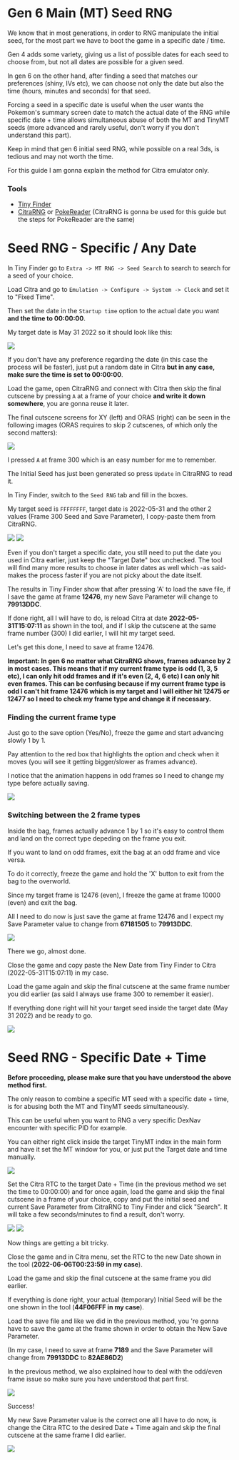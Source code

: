 # Gen 6 Main (MT) Seed RNG

We know that in most generations, in order to RNG manipulate the initial seed, for the most part we have to boot the game in a specific date / time.

Gen 4 adds some variety, giving us a list of possible dates for each seed to choose from, but not all dates are possible for a given seed.

In gen 6 on the other hand, after finding a seed that matches our preferences (shiny, IVs etc), we can choose not only the date but also the time (hours, minutes and seconds) for that seed.

Forcing a seed in a specific date is useful when the user wants the Pokemon's summary screen date to match the actual date of the RNG
while specific date + time allows simultaneous abuse of both the MT and TinyMT seeds (more advanced and rarely useful, don't worry if you don't understand this part).

Keep in mind that gen 6 initial seed RNG, while possible on a real 3ds, is tedious and may not worth the time.

For this guide I am gonna explain the method for Citra emulator only.

### Tools
* [Tiny Finder](https://github.com/Bambo-Rambo/TinyFinder/releases)
* [CitraRNG](https://github.com/Admiral-Fish/CitraRNG/releases)
  or [PokeReader](https://github.com/zaksabeast/PokeReader/releases) (CitraRNG is gonna be used for this guide but the steps for PokeReader are the same)

# Seed RNG - Specific / Any Date

In Tiny Finder go to `Extra -> MT RNG -> Seed Search` to search to search for a seed of your choice.

Load Citra and go to `Emulation -> Configure -> System -> Clock` and set it to "Fixed Time".

Then set the date in the `Startup time` option to the actual date you want **and the time to 00:00:00**.  

My target date is May 31 2022 so it should look like this:

![](https://raw.githubusercontent.com/Bambo-Rambo/RNG-Guides/main/Images/MT%20Seed/Seed1.png)

If you don't have any preference regarding the date (in this case the process will be faster),
just put a random date in Citra **but in any case, make sure the time is set to 00:00:00**.

Load the game, open CitraRNG and connect with Citra then skip the final cutscene by pressing `A` at a frame of your choice **and write it down somewhere**, 
you are gonna reuse it later.

The final cutscene screens for XY (left) and ORAS (right) can be seen in the following images (ORAS requires to skip 2 cutscenes, of which only the second matters):

![](https://raw.githubusercontent.com/Bambo-Rambo/RNG-Guides/main/Images/MT%20Seed/Seed7.png)

I pressed `A` at frame 300 which is an easy number for me to remember.

The Initial Seed has just been generated so press `Update` in CitraRNG to read it.

In Tiny Finder, switch to the `Seed RNG` tab and fill in the boxes.

My target seed is `FFFFFFFF`, target date is 2022-05-31 and the other 2 values (Frame 300 Seed and Save Parameter), I copy-paste them from CitraRNG.

![](https://raw.githubusercontent.com/Bambo-Rambo/RNG-Guides/main/Images/MT%20Seed/Seed2.png)
![](https://raw.githubusercontent.com/Bambo-Rambo/RNG-Guides/main/Images/MT%20Seed/Seed3.png)

Even if you don't target a specific date, you still need to put the date you used in Citra earlier, just keep the "Target Date" box unchecked.
The tool will find many more results to choose in later dates as well which -as said- makes the process faster if you are not picky about the date itself.

The results in Tiny Finder show that after pressing 'A' to load the save file, 
if I save the game at frame **12476**, my new Save Parameter will change to **79913DDC**.

If done right, all I will have to do, is reload Citra at date **2022-05-31T15:07:11** as shown in the tool, 
and if I skip the cutscene at the same frame number (300) I did earlier, I will hit my target seed.

Let's get this done, I need to save at frame 12476.

**Important: In gen 6 no matter what CitraRNG shows, frames advance by 2 in most cases. 
This means that if my current frame type is odd (1, 3, 5 etc), I can only hit odd frames and if it's even (2, 4, 6 etc) I can only hit even frames.
This can be confusing because if my current frame type is odd 
I can't hit frame 12476 which is my target and I will either hit 12475 or 12477 so I need to check my frame type and change it if necessary.**

### Finding the current frame type

Just go to the save option (Yes/No), freeze the game and start advancing slowly 1 by 1.

Pay attention to the red box that highlights the option and check when it moves (you will see it getting bigger/slower as frames advance).

I notice that the animation happens in odd frames so I need to change my type before actually saving.

![](https://raw.githubusercontent.com/Bambo-Rambo/RNG-Guides/main/Images/MT%20Seed/Seed4.gif)

### Switching between the 2 frame types

Inside the bag, frames actually advance 1 by 1 so it's easy to control them and land on the correct type depeding on the frame you exit.

If you want to land on odd frames, exit the bag at an odd frame and vice versa.

To do it correctly, freeze the game and hold the 'X' button to exit from the bag to the overworld.

Since my target frame is 12476 (even), I freeze the game at frame 10000 (even) and exit the bag.

All I need to do now is just save the game at frame 12476 and I expect my Save Parameter value to change from **67181505** to **79913DDC**.

![](https://raw.githubusercontent.com/Bambo-Rambo/RNG-Guides/main/Images/MT%20Seed/Seed5.png)

There we go, almost done.

Close the game and copy paste the New Date from Tiny Finder to Citra (2022-05-31T15:07:11) in my case.

Load the game again and skip the final cutscene at the same frame number you did earlier (as said I always use frame 300 to remember it easier).

If everything done right will hit your target seed inside the target date (May 31 2022) and be ready to go.

![](https://raw.githubusercontent.com/Bambo-Rambo/RNG-Guides/main/Images/MT%20Seed/Seed6.png)


# Seed RNG - Specific Date + Time

**Before proceeding, please make sure that you have understood the above method first.**

The only reason to combine a specific MT seed with a specific date + time, is for abusing both the MT and TinyMT seeds simultaneously.

This can be useful when you want to RNG a very specific DexNav encounter with specific PID for example.

You can either right click inside the target TinyMT index in the main form and have it set the MT window for you, 
or just put the Target date and time manually.

![](https://raw.githubusercontent.com/Bambo-Rambo/RNG-Guides/main/Images/MT%20Seed/Seed8.png)

Set the Citra RTC to the target Date + Time (in the previous method we set the time to 00:00:00) and for once again,
load the game and skip the final cutscene in a frame of your choice, 
copy and put the initial seed and current Save Parameter from CitraRNG to Tiny Finder and click "Search".
It will take a few seconds/minutes to find a result, don't worry.

![](https://raw.githubusercontent.com/Bambo-Rambo/RNG-Guides/main/Images/MT%20Seed/Seed9.png)
![](https://raw.githubusercontent.com/Bambo-Rambo/RNG-Guides/main/Images/MT%20Seed/Seed10.png)

Now things are getting a bit tricky.

Close the game and in Citra menu, set the RTC to the new Date shown in the tool (**2022-06-06T00:23:59 in my case**).

Load the game and skip the final cutscene at the same frame you did earlier.

If everything is done right, your actual (temporary) Initial Seed will be the one shown in the tool (**44F06FFF in my case**).

Load the save file and like we did in the previous method, 
you 're gonna have to save the game at the frame shown in order to obtain the New Save Parameter.

(In my case, I need to save at frame **7189** and the Save Parameter will change from **79913DDC** to **82AE86D2**)

In the previous method, we also explained how to deal with the odd/even frame issue so make sure you have understood that part first.

![](https://raw.githubusercontent.com/Bambo-Rambo/RNG-Guides/main/Images/MT%20Seed/Seed11.png)

Success!

My new Save Parameter value is the correct one all I have to do now, 
is change the Citra RTC to the desired Date + Time again and skip the final cutscene at the same frame I did earlier.

![](https://raw.githubusercontent.com/Bambo-Rambo/RNG-Guides/main/Images/MT%20Seed/Seed12.png)


